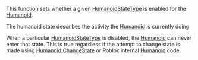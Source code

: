 This function sets whether a given [HumanoidStateType](https://developer.roblox.com/en-us/api-reference/enum/HumanoidStateType) is enabled for the [Humanoid](https://developer.roblox.com/en-us/api-reference/class/Humanoid).

The humanoid state describes the activity the [Humanoid](https://developer.roblox.com/en-us/api-reference/class/Humanoid) is currently doing.

When a particular [HumanoidStateType](https://developer.roblox.com/en-us/api-reference/enum/HumanoidStateType) is disabled, the [Humanoid](https://developer.roblox.com/en-us/api-reference/class/Humanoid) can never enter that state. This is true regardless if the attempt to change state is made using [Humanoid:ChangeState](https://developer.roblox.com/en-us/api-reference/function/Humanoid/ChangeState) or Roblox internal [Humanoid](https://developer.roblox.com/en-us/api-reference/class/Humanoid) code.